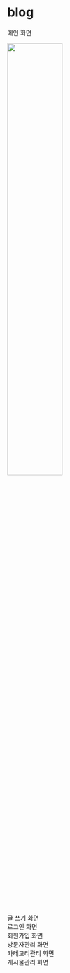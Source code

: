 # blog

<div>메인 화면</div>

<img src="https://user-images.githubusercontent.com/65752350/101985207-ee5b8380-3cc9-11eb-9e5a-5d649f5f9583.jpg" width="50%"></img>

<div>글 쓰기 화면</div>

<div>로그인 화면</div>

<div>회원가입 화면</div>

<div>방문자관리 화면</div>

<div>카테고리관리 화면</div>

<div>게시물관리 화면</div>
